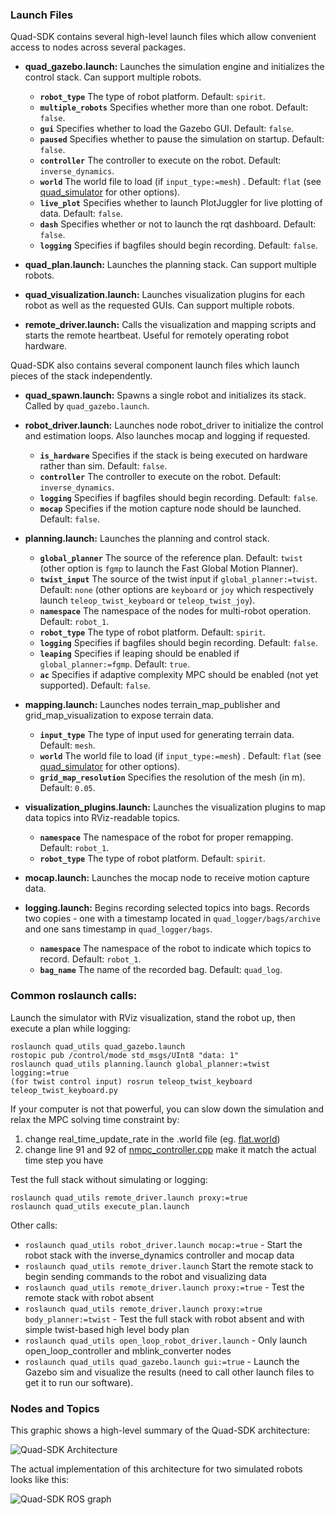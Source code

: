 ### Launch Files

Quad-SDK contains several high-level launch files which allow convenient access to nodes across several packages.

* **quad_gazebo.launch:** Launches the simulation engine and initializes the control stack. Can support multiple robots.

     - **`robot_type`** The type of robot platform. Default: `spirit`.
     - **`multiple_robots`** Specifies whether more than one robot. Default: `false`.
     - **`gui`** Specifies whether to load the Gazebo GUI. Default: `false`.
     - **`paused`** Specifies whether to pause the simulation on startup. Default: `false`.
     - **`controller`** The controller to execute on the robot. Default: `inverse_dynamics`.
     - **`world`** The world file to load (if `input_type:=mesh`) . Default: `flat` (see [quad_simulator](../../tree/main/quad_simulator) for other options).
     - **`live_plot`** Specifies whether to launch PlotJuggler for live plotting of data. Default: `false`.
     - **`dash`** Specifies whether or not to launch the rqt dashboard. Default: `false`.
     - **`logging`** Specifies if bagfiles should begin recording. Default: `false`.

* **quad_plan.launch:** Launches the planning stack. Can support multiple robots.
* **quad_visualization.launch:** Launches visualization plugins for each robot as well as the requested GUIs. Can support multiple robots.
* **remote_driver.launch:** Calls the visualization and mapping scripts and starts the remote heartbeat. Useful for remotely operating robot hardware.

Quad-SDK also contains several component launch files which launch pieces of the stack independently. 

* **quad_spawn.launch:** Spawns a single robot and initializes its stack. Called by `quad_gazebo.launch`.

* **robot_driver.launch:** Launches node robot_driver to initialize the control and estimation loops. Also launches mocap and logging if requested.

     - **`is_hardware`** Specifies if the stack is being executed on hardware rather than sim. Default: `false`.
     - **`controller`** The controller to execute on the robot. Default: `inverse_dynamics`.
     - **`logging`** Specifies if bagfiles should begin recording. Default: `false`.
     - **`mocap`** Specifies if the motion capture node should be launched. Default: `false`.

* **planning.launch:** Launches the planning and control stack.

     - **`global_planner`** The source of the reference plan. Default: `twist` (other option is `fgmp` to launch the Fast Global Motion Planner).
     - **`twist_input`** The source of the twist input if `global_planner:=twist`. Default: `none` (other options are `keyboard` or `joy` which respectively launch `teleop_twist_keyboard` or `teleop_twist_joy`).
     - **`namespace`** The namespace of the nodes for multi-robot operation. Default: `robot_1`.
     - **`robot_type`** The type of robot platform. Default: `spirit`.
     - **`logging`** Specifies if bagfiles should begin recording. Default: `false`.
     - **`leaping`** Specifies if leaping should be enabled if `global_planner:=fgmp`. Default: `true`.
     - **`ac`** Specifies if adaptive complexity MPC should be enabled (not yet supported). Default: `false`.

* **mapping.launch:** Launches nodes terrain_map_publisher and grid_map_visualization to expose terrain data.

     - **`input_type`** The type of input used for generating terrain data. Default: `mesh`.
     - **`world`** The world file to load (if `input_type:=mesh`) . Default: `flat` (see [quad_simulator](../../tree/main/quad_simulator) for other options).
     - **`grid_map_resolution`** Specifies the resolution of the mesh (in m). Default: `0.05`.

* **visualization_plugins.launch:** Launches the visualization plugins to map data topics into RViz-readable topics.

     - **`namespace`** The namespace of the robot for proper remapping. Default: `robot_1`.
     - **`robot_type`** The type of robot platform. Default: `spirit`.

* **mocap.launch:** Launches the mocap node to receive motion capture data.

* **logging.launch:** Begins recording selected topics into bags. Records two copies - one with a timestamp located in `quad_logger/bags/archive` and one sans timestamp in `quad_logger/bags`.

     - **`namespace`** The namespace of the robot to indicate which topics to record. Default: `robot_1`.
     - **`bag_name`** The name of the recorded bag. Default: `quad_log`.

### Common roslaunch calls:
Launch the simulator with RViz visualization, stand the robot up, then execute a plan while logging:
```
roslaunch quad_utils quad_gazebo.launch
rostopic pub /control/mode std_msgs/UInt8 "data: 1"
roslaunch quad_utils planning.launch global_planner:=twist logging:=true
(for twist control input) rosrun teleop_twist_keyboard teleop_twist_keyboard.py
```
If your computer is not that powerful, you can slow down the simulation and relax the MPC solving time constraint by:
1. change real_time_update_rate in the .world file (eg. [flat.world](https://github.com/robomechanics/quad-software/blob/main/quad_simulator/gazebo_scripts/worlds/flat/flat.world)) 
2. change line 91 and 92 of [nmpc_controller.cpp](https://github.com/robomechanics/quad-software/blob/main/nmpc_controller/src/nmpc_controller.cpp) make it match the actual time step you have

Test the full stack without simulating or logging:
```
roslaunch quad_utils remote_driver.launch proxy:=true
roslaunch quad_utils execute_plan.launch
```
Other calls:
- `roslaunch quad_utils robot_driver.launch mocap:=true` - Start the robot stack with the inverse_dynamics controller and mocap data
- `roslaunch quad_utils remote_driver.launch` Start the remote stack to begin sending commands to the robot and visualizing data
- `roslaunch quad_utils remote_driver.launch proxy:=true` - Test the remote stack with robot absent
- `roslaunch quad_utils remote_driver.launch proxy:=true body_planner:=twist` - Test the full stack with robot absent and with simple twist-based high level body plan
- `roslaunch quad_utils open_loop_robot_driver.launch` - Only launch open_loop_controller and mblink_converter nodes
- `roslaunch quad_utils quad_gazebo.launch gui:=true` - Launch the Gazebo sim and visualize the results (need to call other launch files to get it to run our software).

### Nodes and Topics

This graphic shows a high-level summary of the Quad-SDK architecture:

![Quad-SDK Architecture](https://github.com/robomechanics/quad-sdk/blob/melodic_devel_update_documentation/doc/quad-sdk-architecture.png)

The actual implementation of this architecture for two simulated robots looks like this:

![Quad-SDK ROS graph](https://github.com/robomechanics/quad-sdk/blob/melodic_devel_update_documentation/doc/ros_graph.png)